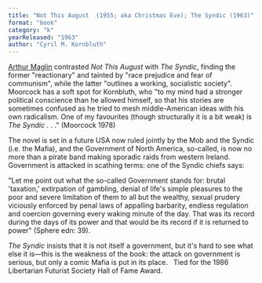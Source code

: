 ```yaml
---
title: "Not This August  (1955; aka Christmas Eve); The Syndic (1963)"
format: "book"
category: "k"
yearReleased: "1963"
author: "Cyril M. Kornbluth"
---
```

 <a href="https://libcom.org/files/Rad%20America%20V3%20I4.pdf">Arthur Maglin</a>  contrasted _Not This August_ with _The Syndic_, finding the former  "reactionary" and tainted by "race prejudice and fear of communism", while the  latter "outlines a working, socialistic society".
 
Moorcock has a soft spot for Kornbluth, who "to my mind  had a stronger political conscience than he allowed himself, so that his stories  are sometimes confused as he tried to mesh middle-American ideas with his own  radicalism. One of  my favourites (though structurally it is a bit weak) is _The Syndic_ . . ." (Moorcock 1978)
 

The novel is set in a future USA now ruled  jointly by the Mob and the Syndic (i.e. the Mafia), and the Government of North  America, so-called, is now no more than a pirate band making sporadic raids from  western Ireland. Government is attacked in scathing terms: one of the Syndic  chiefs says:
 

"Let me point out what the so-called Government stands  for: brutal 'taxation,' extirpation of gambling, denial of life's simple  pleasures to the poor and severe limitation of them to all but the wealthy,  sexual prudery viciously enforced by penal laws of appalling barbarity, endless  regulation and coercion governing every waking minute of the day. That was its  record during the days of its power and that would be its record if it is  returned to power" (Sphere edn: 39).

_The Syndic_ insists that it is not itself a government, but  it's hard to see what else it is—this is the weakness of the book: the attack  on government is serious, but only a comic Mafia is put in its place.
 
Tied for the 1986 Libertarian Futurist  Society Hall of Fame Award.
 
